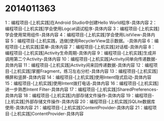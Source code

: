 # 2014011363
1：编程项目-[上机实践]在Android Studio中创建Hello World程序-具体内容
2：编程项目-[上机实践]学会使用Logcat调试程序-具体内容
3：编程项目-[上机实践]学会使用常用组件-具体内容
4：编程项目-[上机实践]学会使用ListView-具体内容
5：编程项目-[上机实践，选做]使用RecyclerView显示数据。-具体内容
6：编程项目-[上机实践]菜单-具体内容
7：编程项目-[上机实践]对话框-具体内容
8：编程项目-[上机实践]Activity生命周期-具体内容
9：编程项目-[上机实践]生成并调用第二个Activity-具体内容
10：编程项目-[上机实践]Activity间单向传递数据-具体内容
11：编程项目-[上机实践]Activity间来回传递数据-具体内容
12：编程项目-[上机实践]掌握Fragment，练习左右分栏-具体内容
13：编程项目-[上机实践]横屏和竖屏-具体内容
14：编程项目-[上机实践]使用Intent隐式启动-具体内容
15：编程项目-[上机实践]使用Intent拨打电话-具体内容
16：编程项目-[上机实践]进一步熟悉Intent Filter-具体内容
17：编程项目-[上机实践]SharedPreferences-具体内容
18：编程项目-[上机实践]内部存储文件操作-具体内容
19：编程项目-[上机实践]外部存储文件操作-具体内容
20：编程项目-[上机实践]SQLite数据库使用-具体内容
21：编程项目-[上机实践]ContentProvider-具体内容
21：编程项目-[上机实践]ContentProvider-具体内容
